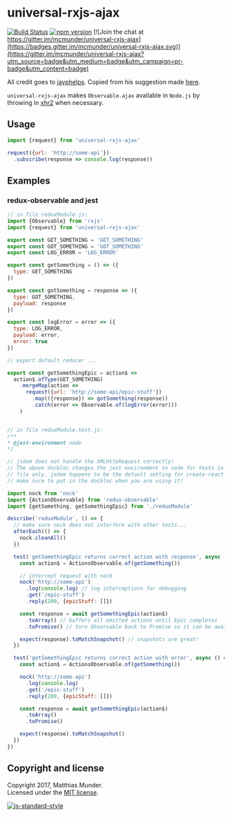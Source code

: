 # universal-rxjs-ajax

[![Build Status](https://travis-ci.org/mcmunder/universal-rxjs-ajax.svg?branch=master)](https://travis-ci.org/mcmunder/universal-rxjs-ajax) [![npm version](https://badge.fury.io/js/universal-rxjs-ajax.svg)](https://badge.fury.io/js/universal-rxjs-ajax) [![Join the chat at https://gitter.im/mcmunder/universal-rxjs-ajax](https://badges.gitter.im/mcmunder/universal-rxjs-ajax.svg)](https://gitter.im/mcmunder/universal-rxjs-ajax?utm_source=badge&utm_medium=badge&utm_campaign=pr-badge&utm_content=badge)

All credit goes to [jayphelps](https://github.com/jayphelps). Copied from his
suggestion made
[here](https://github.com/ReactiveX/rxjs/issues/2099#issuecomment-288140971).

`universal-rxjs-ajax` makes `Observable.ajax` available in `Node.js` by throwing
in [xhr2](https://github.com/pwnall/node-xhr2) when necessary.

## Usage

```js
import {request} from 'universal-rxjs-ajax'

request({url: 'http://some-api'})
  .subscribe(response => console.log(response))
```

## Examples

### redux-observable and jest

```js
// in file reduxModule.js:
import {Observable} from 'rxjs'
import {request} from 'universal-rxjs-ajax'

export const GET_SOMETHING = 'GET_SOMETHING'
export const GOT_SOMETHING = 'GOT_SOMETHING'
export const LOG_ERROR = 'LOG_ERROR'

export const getSomething = () => ({
  type: GET_SOMETHING
})

export const gotSomething = response => ({
  type: GOT_SOMETHING,
  payload: response
})

export const logError = error => ({
  type: LOG_ERROR,
  payload: error,
  error: true
})

// export default reducer ...

export const getSomethingEpic = action$ => 
  action$.ofType(GET_SOMETHING)
    .mergeMap(action => 
      request({url: 'http://some-api/epic-stuff'})
        .map(({response}) => gotSomething(response))
        .catch(error => Observable.of(logError(error)))
    )


// in file reduxModule.test.js:
/**
* @jest-environment node
*/

// jsdom does not handle the XMLHttpRequest correctly!
// The above docbloc changes the jest environment to node for tests in this 
// file only. jsdom happens to be the default setting for create-react-app so
// make sure to put in the docbloc when you are using it!

import nock from 'nock'
import {ActionObservable} from 'redux-observable'
import {getSomething, getSomethingEpic} from './reduxModule'

describe('reduxModule', () => {
  // make sure nock does not interfere with other tests...
  afterEach(() => {
    nock.cleanAll()
  })

  test('getSomethingEpic returns correct action with response', async () => {
    const action$ = ActionsObservable.of(getSomething())

    // intercept request with nock
    nock('http://some-api')
      .log(console.log) // log interceptions for debugging
      .get('/epic-stuff')
      .reply(200, {epicStuff: []})

    const response = await getSomethingEpic(action$)
      .toArray() // buffers all emitted actions until Epic completes
      .toPromise() // turn Observable back to Promise so it can be awaited

    expect(response).toMatchSnapshot() // snapshots are great!
  })

  test('getSomethingEpic returns correct action with error', async () => {
    const action$ = ActionsObservable.of(getSomething())

    nock('http://some-api')
      .log(console.log)
      .get('/epic-stuff')
      .reply(200, {epicStuff: []})

    const response = await getSomethingEpic(action$)
      .toArray()
      .toPromise() 

    expect(response).toMatchSnapshot()
  })
})
```

## Copyright and license

Copyright 2017, Matthias Munder.  
Licensed under the [MIT license](./LICENSE).

[![js-standard-style](https://cdn.rawgit.com/feross/standard/master/badge.svg)](https://github.com/feross/standard)
